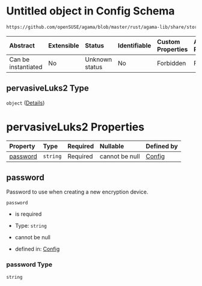 # Untitled object in Config Schema

```txt
https://github.com/openSUSE/agama/blob/master/rust/agama-lib/share/storage.schema.json#/$defs/encryptionPervasiveLuks2/properties/pervasiveLuks2
```



| Abstract            | Extensible | Status         | Identifiable | Custom Properties | Additional Properties | Access Restrictions | Defined In                                                          |
| :------------------ | :--------- | :------------- | :----------- | :---------------- | :-------------------- | :------------------ | :------------------------------------------------------------------ |
| Can be instantiated | No         | Unknown status | No           | Forbidden         | Forbidden             | none                | [storage.schema.json\*](storage.schema.json "open original schema") |

## pervasiveLuks2 Type

`object` ([Details](storage-1-defs-encryptionpervasiveluks2-properties-pervasiveluks2.md))

# pervasiveLuks2 Properties

| Property              | Type     | Required | Nullable       | Defined by                                                                                                                                                                                                                                                                |
| :-------------------- | :------- | :------- | :------------- | :------------------------------------------------------------------------------------------------------------------------------------------------------------------------------------------------------------------------------------------------------------------------ |
| [password](#password) | `string` | Required | cannot be null | [Config](storage-1-defs-encryptionpervasiveluks2-properties-pervasiveluks2-properties-password.md "https://github.com/openSUSE/agama/blob/master/rust/agama-lib/share/storage.schema.json#/$defs/encryptionPervasiveLuks2/properties/pervasiveLuks2/properties/password") |

## password

Password to use when creating a new encryption device.

`password`

* is required

* Type: `string`

* cannot be null

* defined in: [Config](storage-1-defs-encryptionpervasiveluks2-properties-pervasiveluks2-properties-password.md "https://github.com/openSUSE/agama/blob/master/rust/agama-lib/share/storage.schema.json#/$defs/encryptionPervasiveLuks2/properties/pervasiveLuks2/properties/password")

### password Type

`string`

